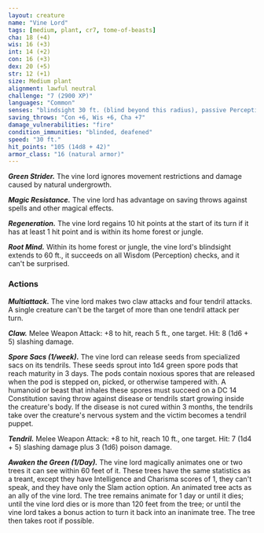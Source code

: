```yaml
---
layout: creature
name: "Vine Lord"
tags: [medium, plant, cr7, tome-of-beasts]
cha: 18 (+4)
wis: 16 (+3)
int: 14 (+2)
con: 16 (+3)
dex: 20 (+5)
str: 12 (+1)
size: Medium plant
alignment: lawful neutral
challenge: "7 (2900 XP)"
languages: "Common"
senses: "blindsight 30 ft. (blind beyond this radius), passive Perception 13"
saving_throws: "Con +6, Wis +6, Cha +7"
damage_vulnerabilities: "fire"
condition_immunities: "blinded, deafened"
speed: "30 ft."
hit_points: "105 (14d8 + 42)"
armor_class: "16 (natural armor)"
---
```


***Green Strider.*** The vine lord ignores movement restrictions and damage caused by natural undergrowth.

***Magic Resistance.*** The vine lord has advantage on saving throws against spells and other magical effects.

***Regeneration.*** The vine lord regains 10 hit points at the start of its turn if it has at least 1 hit point and is within its home forest or jungle.

***Root Mind.*** Within its home forest or jungle, the vine lord's blindsight extends to 60 ft., it succeeds on all Wisdom (Perception) checks, and it can't be surprised.

### Actions

***Multiattack.*** The vine lord makes two claw attacks and four tendril attacks. A single creature can't be the target of more than one tendril attack per turn.

***Claw.*** Melee Weapon Attack: +8 to hit, reach 5 ft., one target. Hit: 8 (1d6 + 5) slashing damage.

***Spore Sacs (1/week).*** The vine lord can release seeds from specialized sacs on its tendrils. These seeds sprout into 1d4 green spore pods that reach maturity in 3 days. The pods contain noxious spores that are released when the pod is stepped on, picked, or otherwise tampered with. A humanoid or beast that inhales these spores must succeed on a DC 14 Constitution saving throw against disease or tendrils start growing inside the creature's body. If the disease is not cured within 3 months, the tendrils take over the creature's nervous system and the victim becomes a tendril puppet.

***Tendril.*** Melee Weapon Attack: +8 to hit, reach 10 ft., one target. Hit: 7 (1d4 + 5) slashing damage plus 3 (1d6) poison damage.

***Awaken the Green (1/Day).*** The vine lord magically animates one or two trees it can see within 60 feet of it. These trees have the same statistics as a treant, except they have Intelligence and Charisma scores of 1, they can't speak, and they have only the Slam action option. An animated tree acts as an ally of the vine lord. The tree remains animate for 1 day or until it dies; until the vine lord dies or is more than 120 feet from the tree; or until the vine lord takes a bonus action to turn it back into an inanimate tree. The tree then takes root if possible.

